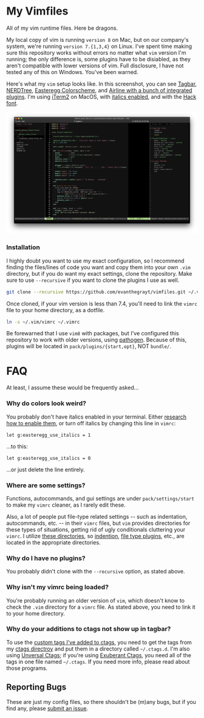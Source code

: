 # My Vimfiles
All of my vim runtime files. Here be dragons.

My local copy of vim is running `version 8` on Mac, but on our company's system,
we're running `version 7.{1,3,4}` on Linux. I've spent time making sure this
repository works without errors no matter what `vim` version I'm running; the
only difference is, some plugins have to be disiabled, as they aren't compatible
with lower versions of vim. Full disclosure, I have not tested any of this on
Windows. You've been warned.

Here's what my `vim` setup looks like. In this screenshot, you can see
[Tagbar](https://github.com/majutsushi/tagbar.git),
[NERDTree](https://github.com/scrooloose/nerdtree.git),
[Easteregg Colorscheme](https://github.com/evanthegrayt/vim-easteregg.git), and
[Airline with a bunch of integrated plugins](https://github.com/vim-airline/vim-airline.git).
I'm using [iTerm2](https://www.iterm2.com/) on MacOS, with
[italics enabled](https://github.com/evanthegrayt/dotfiles/blob/master/resource/xterm-256color.terminfo#L3),
and with the [Hack font](https://sourcefoundry.org/hack/).

![](images/vim_screenshot.jpg)

### Installation
I highly doubt you want to use my exact configuration, so I recommend finding
the files/lines of code you want and copy them into your own `.vim` directory,
but if you do want my exact settings, clone the repository. Make sure to use
`--recursive` if you want to clone the plugins I use as well.

```bash
git clone --recursive https://github.com/evanthegrayt/vimfiles.git ~/.vim
```

Once cloned, if your vim version is less than 7.4, you'll need to link the
`vimrc` file to your home directory, as a dotfile.

```bash
ln -s ~/.vim/vimrc ~/.vimrc
```

Be forewarned that I use `vim8` with packages, but I've configured this
repository to work with older versions, using
[pathogen](https://github.com/tpope/vim-pathogen). Because of this, plugins will
be located in `pack/plugins/{start,opt}`, NOT `bundle/`.

# FAQ
At least, I assume these would be frequently asked...
### Why do colors look weird?
You probably don't have italics enabled in your terminal. Either
[research how to enable them](https://github.com/evanthegrayt/dotfiles/blob/master/resource/xterm-256color.terminfo#L3),
or turn off italics by changing this line in `vimrc`:

```vim
let g:easteregg_use_italics = 1
```

...to this:

```vim
let g:easteregg_use_italics = 0
```

...or just delete the line entirely.

### Where are some settings?
Functions, autocommands, and gui settings are under `pack/settings/start` to
make my `vimrc` cleaner, as I rarely edit these.

Also, a lot of people put file-type related settings -- such as indentation,
autocommands, etc. -- in their `vimrc` files, but `vim` provides directories for
these types of situations, getting rid of ugly conditionals cluttering your
`vimrc`. I utilize [these
directories](http://www.panozzaj.com/blog/2011/09/09/vim-directory-structure/),
so [indention](./indent/), [file type plugins](./ftplugin), etc., are located in
the appropriate directories.

### Why do I have no plugins?
You probably didn't clone with the `--recursive` option, as stated above.

### Why isn't my vimrc being loaded?
You're probably running an older version of `vim`, which doesn't know to check
the `.vim` directory for a `vimrc` file. As stated above, you need to link it to
your home directory.

### Why do your additions to ctags not show up in tagbar?
To use the [custom tags I've added to
ctags](https://github.com/evanthegrayt/vimfiles/blob/master/vimrc#L181), you
need to get the tags from my [ctags
directroy](https://github.com/evanthegrayt/dotfiles/tree/master/resource/ctags.d)
and put them in a directory called `~/.ctags.d`.  I'm also using
[Unversal Ctags](https://github.com/universal-ctags/ctags); if you're using [Exuberant
Ctags](http://ctags.sourceforge.net/), you need all of the tags in one file
named `~/.ctags`. If you need more info, please read about those programs.

## Reporting Bugs
These are just my config files, so there shouldn't be (m)any bugs, but if you
find any, please [submit an
issue](https://github.com/evanthegrayt/vimfiles/issues/new).

